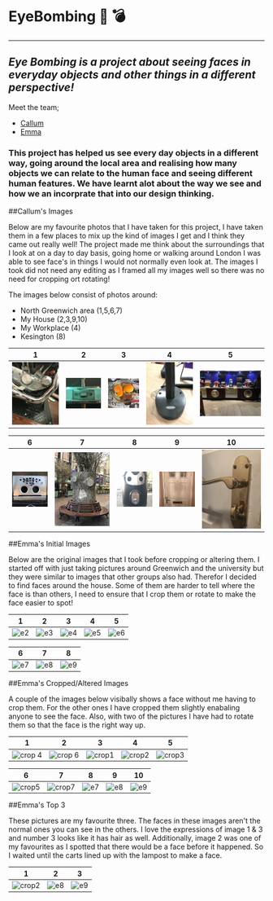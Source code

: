# EyeBombing :eyes: :bomb:
---
_Eye Bombing is a project about seeing faces in everyday objects and other things in a different perspective!_
---
Meet the team;
<br>
* [Callum](https://calluml.myportfolio.com/)
* [Emma](http://facebook.com/Emmaaa.xD)

### This project has helped us see every day objects in a different way, going around the local area and realising how many objects we can relate to the human face and seeing different human features. We have learnt alot about the way we see and how we an incorprate that into our design thinking.

##Callum's Images

Below are my favourite photos that I have taken for this project, I have taken them in a few places to mix up the kind of images I get and I think they came out really well! The project made me think about the surroundings that I look at on a day to day basis, going home or walking around London I was able to see face's in things I would not normally even look at. The images I took did not need any editing as I framed all my images well so there was no need for cropping ort rotating! 

The images below consist of photos around:

* North Greenwich area (1,5,6,7) 
* My House (2,3,9,10)
* My Workplace (4)
* Kesington (8)

1 | 2| 3| 4| 5
------------ | ------------- | -------------| ------------- | -------------
![e2](/Callum_Images/bike.jpg)|![e3](/Callum_Images/door.jpg)|![e4](/Callum_Images/egg.jpg)|![e5](/Callum_Images/scan.jpg)|![e6](/Callum_Images/pop.jpg)

6 | 7| 8| 9| 10
------------ | ------------- | -------------| ------------- | -------------
![e6](/Callum_Images/smoke.jpg)|![e7](/Callum_Images/tree.jpg)|![e8](/Callum_Images/smoke2.jpg)|![e9](/Callum_Images/door3.jpg)|![e10](/Callum_Images/door2.jpg)

##Emma's Initial Images

Below are the original images that I took before cropping or altering them. I started off with just taking pictures around Greenwich and the university but they were similar to images that other groups also had. Therefor I decided to find faces around the house. Some of them are harder to tell where the face is than others, I need to ensure that I crop them or rotate to make the face easier to spot!

1 | 2| 3| 4| 5
------------ | ------------- | -------------| ------------- | -------------
![e2](https://cloud.githubusercontent.com/assets/22593770/20716220/6c9ff386-b649-11e6-84d9-a3aeb53af01c.jpg)|![e3](https://cloud.githubusercontent.com/assets/22593770/20716222/6ca25eaa-b649-11e6-855b-91e2b0775c1f.jpg)|![e4](https://cloud.githubusercontent.com/assets/22593770/20716221/6ca1e4b6-b649-11e6-9ef8-8019010b37b3.jpg)|![e5](https://cloud.githubusercontent.com/assets/22593770/20716224/6ca6a118-b649-11e6-8b00-5e7c6b371cc7.jpg)|![e6](https://cloud.githubusercontent.com/assets/22593770/20716223/6ca4d590-b649-11e6-9cd3-5e0b22eac24c.jpg)

6 | 7| 8
------------ | ------------- | -------------
![e7](https://cloud.githubusercontent.com/assets/22593770/20716434/1faca064-b64a-11e6-8289-19643c392404.jpg)|![e8](https://cloud.githubusercontent.com/assets/22593770/20716435/1facd2c8-b64a-11e6-9ce5-e6835c6884df.jpg)|![e9](https://cloud.githubusercontent.com/assets/22593770/20716436/1fbc4a28-b64a-11e6-800c-a1f1943af8c3.jpg)

##Emma's Cropped/Altered Images

A couple of the images below visibally shows a face without me having to crop them. For the other ones I have cropped them slightly enabaling anyone to see the face. Also, with two of the pictures I have had to rotate them so that the face is the right way up.

1 | 2| 3| 4| 5
------------ | ------------- | -------------| ------------- | -------------
![crop 4](https://cloud.githubusercontent.com/assets/22593770/20716622/c4a1d0da-b64a-11e6-9733-c4480b40d725.jpg)|![crop 6](https://cloud.githubusercontent.com/assets/22593770/20716623/c4a3027a-b64a-11e6-9408-4e6912875af9.jpg)|![crop1](https://cloud.githubusercontent.com/assets/22593770/20716624/c4a4f922-b64a-11e6-84ba-4c1ac78029e5.jpg)|![crop2](https://cloud.githubusercontent.com/assets/22593770/20716625/c4a56cc2-b64a-11e6-86c4-bf7ec47d8029.jpg)|![crop3](https://cloud.githubusercontent.com/assets/22593770/20716626/c4a5a2dc-b64a-11e6-9d5c-ecc69f4c716d.jpg)

6 | 7| 8| 9| 10
------------ | ------------- | -------------| ------------- | -------------
![crop5](https://cloud.githubusercontent.com/assets/22593770/20716627/c4a68d3c-b64a-11e6-89a0-ab6427c66b33.jpg)|![crop7](https://cloud.githubusercontent.com/assets/22593770/20716629/c4b679cc-b64a-11e6-9340-32e21da7ec19.jpg)|![e7](https://cloud.githubusercontent.com/assets/22593770/20716628/c4b5f128-b64a-11e6-881e-551fbdf339f9.jpg)|![e8](https://cloud.githubusercontent.com/assets/22593770/20716630/c4b95b38-b64a-11e6-8f0c-799c3bd5edf1.jpg)|![e9](https://cloud.githubusercontent.com/assets/22593770/20716631/c4baa146-b64a-11e6-9435-454fa31849f9.jpg)

##Emma's Top 3

These pictures are my favourite three. The faces in these images aren't the normal ones you can see in the others. I love the expressions of image 1 & 3 and number 3 looks like it has hair as well. Additionally, image 2 was one of my favourites as I spotted that there would be a face before it happened. So I waited until the carts lined up with the lampost to make a face.

1 | 2| 3
------------ | ------------- | -------------
![crop2](https://cloud.githubusercontent.com/assets/22593770/20716625/c4a56cc2-b64a-11e6-86c4-bf7ec47d8029.jpg)|![e8](https://cloud.githubusercontent.com/assets/22593770/20716630/c4b95b38-b64a-11e6-8f0c-799c3bd5edf1.jpg)|![e9](https://cloud.githubusercontent.com/assets/22593770/20716631/c4baa146-b64a-11e6-9435-454fa31849f9.jpg)
